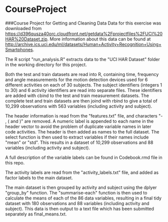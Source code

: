 # CourseProject
###Course Project for Getting and Cleaning Data
Data for this exercise was downloaded from https://d396qusza40orc.cloudfront.net/getdata%2Fprojectfiles%2FUCI%20HAR%20Dataset.zip. 
More information about this data can be found at http://archive.ics.uci.edu/ml/datasets/Human+Activity+Recognition+Using+Smartphones. 

The R script "run_analysis.R" extracts data to the "UCI HAR Dataset" folder in the working directory for this project.

Both the test and train datasets are read into R, containing time, frequency and angle measurements for the motion detection devices used for 6 different activities on each of 30 subjects. The subject identifiers (integers 1 to 30) and 6 activity identifiers are read into separate files. These identifiers are added with cbind to the test and train measurement datasets.
The complete test and train datasets are then joind with rbind to give a total of 10,299 observations with 563 variables (including activity and subject).

The header information is read from the "features.txt" file, and characters "- , ( and )" are removed. A numeric label is appended to each name in the header vector to avoid the problem of duplicate variable names in later code activities. The header is then added as names to the full dataset. The select function is then used to extract variables if their names include "mean" or "std". This results in a dataset of 10,299 observations and 88 variables (including activity and subject).

A full description of the variable labels can be found in Codebook.rmd file in this repo.

The activity labels are read from the "activity_labels.txt" file, and added as factor labels to the main dataset.

The main dataset is then grouped by activity and subject using the dplyer "group_by" function. The "summarise-each" function is then used to calculate the means of each of the 86 data variables, resulting in a final tidy dataset with 180 observations and 88 variables (including activity and subject). This data is then output to a text file which has been submitted separately as final_means.txt.
